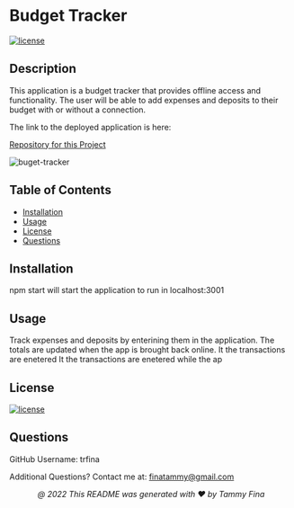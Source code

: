 # Budget Tracker

[![license](https://img.shields.io/badge/License-MIT-yellow.svg)](https://opensource.org/licenses/MIT)

## <a name="Description">Description</a>
This application is a budget tracker that provides offline access and functionality.  The user will be able to add expenses and deposits to their budget with or without a connection.

The link to the deployed application is here:

[Repository for this Project](https://github.com/trfina/budget-tracker)

![buget-tracker](https://user-images.githubusercontent.com/12851682/159274095-89a0b883-263c-4ec3-b07e-7b293d77e03c.png)

## Table of Contents
* [Installation](#installation)
* [Usage](#usage)
* [License](#license)
* [Questions](#questions)

## Installation
npm start will start the application to run in localhost:3001

## Usage
Track expenses and deposits by enterining them in the application.  The totals are updated when the app is brought back online. It the transactions are enetered It the transactions are enetered while the ap
    
## License

[![license](https://img.shields.io/badge/License-MIT-yellow.svg)](https://opensource.org/licenses/MIT/)

## Questions

GitHub Username:
trfina

Additional Questions?  Contact me at:
finatammy@gmail.com

<p align='center'><i>
   @ 2022 This README was generated with ❤️ by Tammy Fina
  </i></p>
